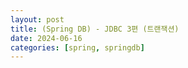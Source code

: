 ```yaml
---
layout: post
title: (Spring DB) - JDBC 3편 (트랜잭션)
date: 2024-06-16
categories: [spring, springdb]
---
```

